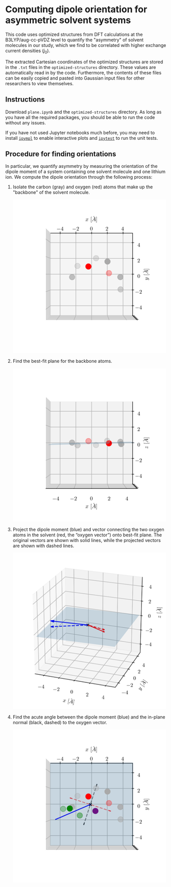 # Computing dipole orientation for asymmetric solvent systems

This code uses optimized structures from DFT calculations at the B3LYP/aug-cc-pVDZ level to quantify the "asymmetry" of solvent molecules in our study, which we find to be correlated with higher exchange current densities ($j_0$).

The extracted Cartesian coordinates of the optimized structures are stored in the `.txt` files in the `optimized-structures` directory. These values are automatically read in by the code. Furthermore, the contents of these files can be easily copied and pasted into Gaussian input files for other researchers to view themselves.

## Instructions

Download `plane.ipynb` and the `optimized-structures` directory. As long as you have all the required packages, you should be able to run the code without any issues.

If you have not used Jupyter notebooks much before, you may need to install [`ipympl`](https://github.com/matplotlib/ipympl) to enable interactive plots and [`ipytest`](https://github.com/chmp/ipytest) to run the unit tests.

## Procedure for finding orientations

In particular, we quantify asymmetry by measuring the orientation of the dipole moment of a system containing one solvent molecule and one lithium ion. We compute the dipole orientation through the following process:

1. Isolate the carbon (gray) and oxygen (red) atoms that make up the "backbone" of the solvent molecule.

    ![Backbone of F3DEE_Li system](./visualizations/F3DEE_Li_backbone.png)

2. Find the best-fit plane for the backbone atoms.

    ![Backbone of F3DEE_Li system](./visualizations/F3DEE_Li_plane-edge-on.png)

3. Project the dipole moment (blue) and vector connecting the two oxygen atoms in the solvent (red, the “oxygen vector”) onto best-fit plane. The original vectors are shown with solid lines, while the projected vectors are shown with dashed lines.

    ![Backbone of F3DEE_Li system](./visualizations/F3DEE_Li_projecting_onto%20plane.png)

4. Find the acute angle between the dipole moment (blue) and the in-plane normal (black, dashed) to the oxygen vector.

    ![Backbone of F3DEE_Li system](./visualizations/F3DEE_Li_dipole-orientation.png)
